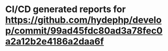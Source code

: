 # CI/CD generated reports for https://github.com/hydephp/develop/commit/99ad45fdc80ad3a78fec0a2a12b2e4186a2daa6f

